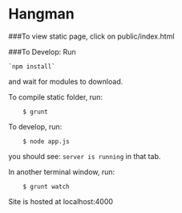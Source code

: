 # Hangman


###To view static page, 
click on public/index.html

###To Develop:
Run 

	`npm install` 

and wait for modules to download.  

To compile static folder, run:
	
		$ grunt
		
To develop, run:

		$ node app.js
		
you should see: `server is running` in that tab.

In another terminal window, run:

		$ grunt watch
		
Site is hosted at localhost:4000